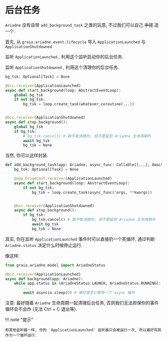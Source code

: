 # 后台任务

`Ariadne` 没有自带 `add_background_task` 之类的玩意, 不过我们可以自己 ~~手搓~~ 造一个.

首先, 从 `graia.ariadne.event.lifecycle` 导入 `ApplicationLaunched` 与 `ApplicationShutdowned`

监听 `ApplicationLaunched` , 利用这个监听启动你的后台任务.

监听 `ApplicationShutdowned` , 利用这个清理你的后台任务.

```py
bg_tsk: Optional[Task] = None

@bcc.receiver(ApplicationLaunched)
async def start_background(loop: AbstractEventLoop):
    global bg_tsk
    if not bg_tsk:
        bg_tsk = loop.create_task(whatever_coroutine(...))


@bcc.receiver(ApplicationShutdowned)
async def stop_background():
    global bg_tsk
    if bg_tsk:
        # bg_tsk.cancel() # 取不取消随你, 但不要留到 Ariadne 生命周期外
        await bg_tsk
        bg_tsk = None
```

当然, 你可以这样封装.

```py
def add_background_task(app: Ariadne, async_func: Callable[[...], Awaitable], *args, **kwargs):
    bg_tsk: Optional[Task] = None

    @app.broadcast.receiver(ApplicationLaunched)
    async def start_background(loop: AbstractEventLoop):
        if not bg_tsk:
            bg_tsk = loop.create_task(async_func(*args, **kwargs))


    @bcc.receiver(ApplicationShutdowned)
    async def stop_background():
        if bg_tsk:
            bg_tsk.cancel() # 取不取消随你, 但不要留到 Ariadne 生命周期外
            await bg_tsk
            bg_tsk = None
```

其实, 你在监听 `ApplicationLaunched` 事件时可以直接扔一个死循环, 通过判断 `Ariadne.status` 决定什么时候停止运行.

像这样:

```py
from graia.ariadne.model import AriadneStatus

@bcc.receiver(ApplicationLaunched)
async def background(app: Ariadne):
    while app.status in (AriadneStatus.LAUNCH, AriadneStatus.RUNNING):
        ...
        await asyncio.sleep(0) # 循环里至少要有一个 async 操作
```

注意: 最好随着 `Ariadne` 生命周期一起清理后台任务, 否则我们无法担保你的事件循环会不会炸 (无法 Ctrl + C 退出等).

!!! note "提示"

    和其他监听器一样, 你的 `ApplicationLaunched` 监听器只会被运行一次, 所以最好将其作为一个循环运行.
